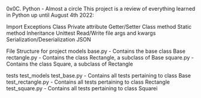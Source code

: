 0x0C. Python - Almost a circle
This project is a review of everything learned in Python up until August 4th 2022:

Import
Exceptions
Class
Private attribute
Getter/Setter
Class method
Static method
Inheritance
Unittest
Read/Write file
args and kwargs
Serialization/Deserialization
JSON

File Structure for project
models
base.py - Contains the base class Base
rectangle.py - Contains the class Rectangle, a subclass of Base
square.py - Contains the class Square, a subclass of Rectangle

tests
test_models
test_base.py - Contains all tests pertaining to class Base
test_rectangle.py - Contains all tests pertaining to class Rectangle
test_square.py - Contains all tests pertaining to class Squarei
